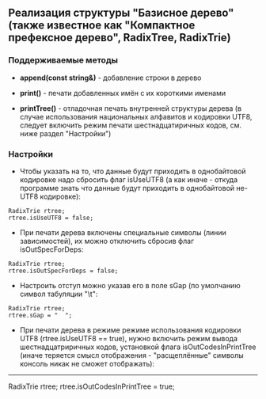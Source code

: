 ﻿## Реализация структуры "Базисное дерево" (также известное как "Компактное префексное дерево", RadixTree, RadixTrie)

### Поддерживаемые методы
 - **append(const string&)** - добавление строки в дерево

 - **print()** - печати добавленных имён с их короткими именами
 
 - **printTree()** - отладочная печать внутренней структуры дерева (в случае использования национальных алфавитов и кодировки UTF8, следует включить режим печати шестнадцатиричных кодов, см. ниже раздел "Настройки")

### Настройки

 - Чтобы указать на то, что данные будут приходить в однобайтовой кодировке надо сбросить флаг isUseUTF8 (а как иначе - откуда программе знать что данные будут приходить в однобайтовой не-UTF8 кодировке):
```
RadixTrie rtree;
rtree.isUseUTF8 = false;
```

 - При печати дерева включены специальные символы (линии зависимостей), их можно отключить сбросив флаг isOutSpecForDeps:
```
RadixTrie rtree;
rtree.isOutSpecForDeps = false;
```

 - Настроить отступ можно указав его в поле sGap (по умолчанию символ табуляции "\t":
```
RadixTrie rtree;
rtree.sGap = "  ";
```


 - При печати дерева в режиме режиме использования кодировки UTF8 (rtree.isUseUTF8 == true), нужно включить режим вывода
шестнадцатриричных кодов, установкой флага isOutCodesInPrintTree (иначе теряется смысл отображения - "расщеплённые" символы консоль никак не сможет отображать):
-------------------
RadixTrie rtree;
rtree.isOutCodesInPrintTree = true;